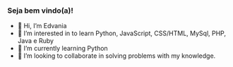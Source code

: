 ### Seja bem vindo(a)!
- 👋 Hi, I’m Edvania  
- 👀 I’m interested in to learn Python, JavaScript, CSS/HTML, MySql, PHP, Java e Ruby
- 🌱 I’m currently learning Python
- 💞️ I’m looking to collaborate in solving problems with my knowledge.  

<!---
EdvaniaPaula/EdvaniaPaula is a ✨ special ✨ repository because its `README.md` (this file) appears on your GitHub profile.
You can click the Preview link to take a look at your changes.
--->
